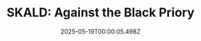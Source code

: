 ---
title: "SKALD: Against the Black Priory"
id: 1069160
date: 2025-05-19T00:00:05.498Z
link: games/steam/recent/skald-against-the-black-priory
image: http://media.steampowered.com/steamcommunity/public/images/apps/1069160/1f66c5c2494a06fc5ba643e70fde390868ce9636.jpg
playtime_2weeks: 2
playtime_forever: 753
playtime_windows_forever: 0
playtime_mac_forever: 0
playtime_linux_forever: 753
playtime_deck_forever: 753
---